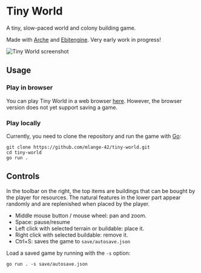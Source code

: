 # Tiny World

A tiny, slow-paced world and colony building game.

Made with [Arche](https://github.com/mlange-42/arche) and [Ebitengine](https://github.com/hajimehoshi/ebiten).
Very early work in progress!

![Tiny World screenshot](https://github.com/mlange-42/tiny-world/assets/44003176/d836bf77-eaae-489e-853a-08dbec9045e4)

## Usage

### Play in browser

You can play Tiny World in a web browser [here](https://mlange-42.github.io/tiny-world/).
However, the browser version does not yet support saving a game.

### Play locally

Currently, you need to clone the repository and run the game with [Go](https://go.dev):

```shell
git clone https://github.com/mlange-42/tiny-world.git
cd tiny-world
go run .
```

## Controls

In the toolbar on the right, the top items are buildings that can be bought by the player for resources.
The natural features in the lower part appear randomly and are replenished when placed by the player.

* Middle mouse button / mouse wheel: pan and zoom.
* Space: pause/resume
* Left click with selected terrain or buildable: place it.
* Right click with selected buildable: remove it.
* Ctrl+S: saves the game to `save/autosave.json`

Load a saved game by running with the `-s` option:

```shell
go run . -s save/autosave.json
```
